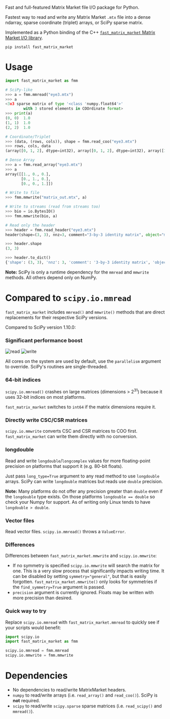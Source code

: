 Fast and full-featured Matrix Market file I/O package for Python.

Fastest way to read and write any Matrix Market `.mtx` file into a dense ndarray, sparse coordinate (triplet) arrays, or SciPy sparse matrix.

Implemented as a Python binding of the C++ [`fast_matrix_market` Matrix Market I/O library](https://github.com/alugowski/fast_matrix_market).

```shell
pip install fast_matrix_market
```

# Usage
```python
import fast_matrix_market as fmm
```
```python
# SciPy-like
>>> a = fmm.mmread("eye3.mtx")
>>> a
<3x3 sparse matrix of type '<class 'numpy.float64'>'
        with 3 stored elements in COOrdinate format>
>>> print(a)
(0, 0)	1.0
(1, 1)	1.0
(2, 2)	1.0
```
```python
# Coordinate/Triplet
>>> (data, (rows, cols)), shape = fmm.read_coo("eye3.mtx")
>>> rows, cols, data
(array([0, 1, 2], dtype=int32), array([0, 1, 2], dtype=int32), array([1., 1., 1.]))
```
```python
# Dense Array
>>> a = fmm.read_array("eye3.mtx")
>>> a
array([[1., 0., 0.],
       [0., 1., 0.],
       [0., 0., 1.]])
```
```python
# Write to file
>>> fmm.mmwrite("matrix_out.mtx", a)
```
```python
# Write to streams (read from streams too)
>>> bio = io.BytesIO()
>>> fmm.mmwrite(bio, a)
```
```python
# Read only the header
>>> header = fmm.read_header("eye3.mtx")
header(shape=(3, 3), nnz=3, comment="3-by-3 identity matrix", object="matrix", format="coordinate", field="real", symmetry="general")

>>> header.shape
(3, 3)

>>> header.to_dict()
{'shape': (3, 3), 'nnz': 3, 'comment': '3-by-3 identity matrix', 'object': 'matrix', 'format': 'coordinate', 'field': 'real', 'symmetry': 'general'}
```

**Note:** SciPy is only a runtime dependency for the `mmread` and `mmwrite` methods. All others depend only on NumPy.

# Compared to `scipy.io.mmread`

`fast_matrix_market` includes `mmread()` and `mmwrite()` methods that are direct replacements for their respective SciPy versions.

Compared to SciPy version 1.10.0:

### Significant performance boost
![read](https://raw.githubusercontent.com/alugowski/fast_matrix_market/main/benchmark_plots/parallel-scaling-python-read.svg)
![write](https://raw.githubusercontent.com/alugowski/fast_matrix_market/main/benchmark_plots/parallel-scaling-python-write.svg)

All cores on the system are used by default, use the `parallelism` argument to override. SciPy's routines are single-threaded.

### 64-bit indices
`scipy.io.mmread()` crashes on large matrices (dimensions > 2<sup>31</sup>) because it uses 32-bit indices on most platforms.

`fast_matrix_market` switches to `int64` if the matrix dimensions require it.

### Directly write CSC/CSR matrices

`scipy.io.mmwrite` converts CSC and CSR matrices to COO first. `fast_matrix_market` can write them directly with no conversion.

### longdouble
Read and write `longdouble`/`longcomplex` values for more floating-point precision on platforms that support it (e.g. 80-bit floats).

Just pass `long_type=True` argument to any read method to use `longdouble` arrays. SciPy can write `longdouble` matrices but reads use `double` precision.

**Note:** Many platforms do not offer any precision greater than `double` even if the `longdouble` type exists.
On those platforms `longdouble == double` so check your Numpy for support. As of writing only Linux tends to have `longdouble > double`.

### Vector files

Read vector files. `scipy.io.mmread()` throws a `ValueError`.

### Differences

Differences between `fast_matrix_market.mmwrite` and `scipy.io.mmwrite`:
* If no symmetry is specified `scipy.io.mmwrite` will search the matrix for one. 
This is a very slow process that significantly impacts writing time. It can be disabled by setting
`symmetry="general"`, but that is easily forgotten. `fast_matrix_market.mmwrite()` only looks for symmetries if the `find_symmetry=True` argument is passed.
* `precision` argument is currently ignored. Floats may be written with more precision than desired.

### Quick way to try

Replace `scipy.io.mmread` with `fast_matrix_market.mmread` to quickly see if your scripts would benefit:

```python
import scipy.io
import fast_matrix_market as fmm

scipy.io.mmread = fmm.mmread
scipy.io.mmwrite = fmm.mmwrite
```


# Dependencies

* No dependencies to read/write MatrixMarket headers.
* `numpy` to read/write arrays (i.e. `read_array()` and `read_coo()`). SciPy is **not** required.
* `scipy` to read/write `scipy.sparse` sparse matrices (i.e. `read_scipy()` and `mmread()`).
